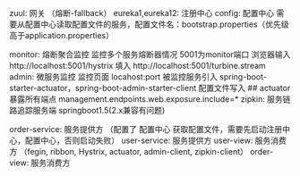 zuul: 网关 （熔断-fallback）
eureka1,eureka12: 注册中心
config: 配置中心 需要从配置中心读取配置文件的服务，配置文件名：bootstrap.properties（优先级高于application.properties）

monitor: 熔断聚合监控
    监控多个服务熔断器情况 5001为monitor端口 浏览器输入 http://localhost:5001/hystrix  填入 http://localhost:5001/turbine.stream
admin: 微服务监控 
    监控页面 locahost:port
    被监控服务引入 spring-boot-starter-actuator，spring-boot-admin-starter-client
    配置文件写入   ## actuator 暴露所有端点 management.endpoints.web.exposure.include=*
zipkin: 服务链路追踪服务端 springboot1.5(2.x兼容有问题)

order-service: 服务提供方 （配置了 配置中心 获取配置文件，需要先启动注册中心，配置中心，否则启动失败）
user-service: 服务提供方
user-view: 服务消费方 （fegin, ribbon, Hystrix, actuator, admin-client, zipkin-client）
order-view: 服务消费方